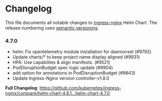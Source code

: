 <!-- SPDX-License-Identifier: Apache-2.0 -->

# Changelog

This file documents all notable changes to [ingress-nginx](https://github.com/kubernetes/ingress-nginx) Helm Chart. The release numbering uses [semantic versioning](http://semver.org).

### 4.7.0

* helm: Fix opentelemetry module installation for daemonset (#9792)
* Update charts/* to keep project name display aligned (#9931)
* HPA: Use capabilites & align manifests. (#9521)
* PodDisruptionBudget spec logic update (#9904)
* add option for annotations in PodDisruptionBudget (#9843)
* Update Ingress-Nginx version controller-v1.8.0

**Full Changelog**: https://github.com/kubernetes/ingress-nginx/compare/helm-chart-4.6.1...helm-chart-4.7.0
